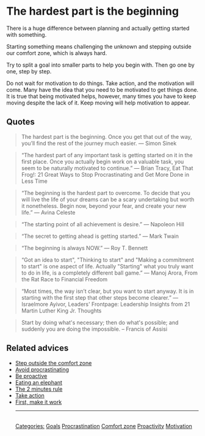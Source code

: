 # The hardest part is the beginning

There is a huge difference between planning and actually getting started with something.

Starting something means challenging the unknown and stepping outside our comfort zone, which is always hard.

Try to split a goal into smaller parts to help you begin with. Then go one by one, step by step.

Do not wait for motivation to do things. Take action, and the motivation will come. Many have the idea that you need to be motivated to get things done. It is true that being motivated helps, however, many times you have to keep moving despite the lack of it. Keep moving will help motivation to appear.

## Quotes

> The hardest part is the beginning. Once you get that out of the way, you’ll find the rest of the journey much easier. — Simon Sinek

> “The hardest part of any important task is getting started on it in the first place. Once you actually begin work on a valuable task, you seem to be naturally motivated to continue.” ― Brian Tracy, Eat That Frog!: 21 Great Ways to Stop Procrastinating and Get More Done in Less Time

> “The beginning is the hardest part to overcome. To decide that you will live the life of your dreams can be a scary undertaking but worth it nonetheless. Begin now, beyond your fear, and create your new life.” ― Avina Celeste

> “The starting point of all achievement is desire.” — Napoleon Hill

> “The secret to getting ahead is getting started.” ― Mark Twain

> “The beginning is always NOW.” ― Roy T. Bennett

> “Got an idea to start", "Thinking to start" and "Making a commitment to start" is one aspect of life. Actually "Starting" what you truly want to do in life, is a completely different ball game.” ― Manoj Arora, From the Rat Race to Financial Freedom

> “Most times, the way isn’t clear, but you want to start anyway. It is in starting with the first step that other steps become clearer.” ― Israelmore Ayivor, Leaders' Frontpage: Leadership Insights from 21 Martin Luther King Jr. Thoughts

> Start by doing what's necessary; then do what's possible; and suddenly you are doing the impossible. – Francis of Assisi

## Related advices

- [Step outside the comfort zone](../Step%20outside%20the%20comfort%20zone/index.md)
- [Avoid procrastinating](../Avoid%20procrastinating/index.md)
- [Be proactive](../Be%20proactive/index.md)
- [Eating an elephant](../Eating%20an%20elephant/index.md)
- [The 2 minutes rule](../The%202%20minutes%20rule/index.md)
- [Take action](../Take%20action/index.md)
- [First, make it work](../First,%20make%20it%20work/index.md)<hr/><br/>[Categories:](../Categories/index.md) [Goals](../Categories/Goals.md) [Procrastination](../Categories/Procrastination.md) [Comfort zone](../Categories/Comfort%20zone.md) [Proactivity](../Categories/Proactivity.md) [Motivation](../Categories/Motivation.md)